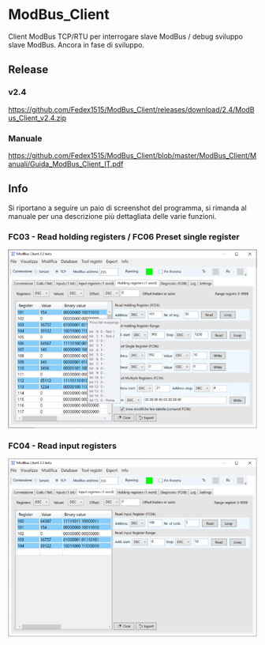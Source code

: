 # ModBus_Client
Client ModBus TCP/RTU per interrogare slave ModBus / debug sviluppo slave ModBus. Ancora in fase di sviluppo.

## Release

### v2.4
https://github.com/Fedex1515/ModBus_Client/releases/download/2.4/ModBus_Client_v2.4.zip

### Manuale
https://github.com/Fedex1515/ModBus_Client/blob/master/ModBus_Client/Manuali/Guida_ModBus_Client_IT.pdf

## Info

Si riportano a seguire un paio di screenshot del programma, si rimanda al manuale per una descrizione più dettagliata delle varie funzioni. 

### FC03 - Read holding registers / FC06 Preset single register

![alt text](https://github.com/Fedex1515/ModBus_Client/blob/master/ModBus_Client/Img/ModBus_Client_HoldingReg_00.PNG?raw=true)

### FC04 - Read input registers

![alt text](https://github.com/Fedex1515/ModBus_Client/blob/master/ModBus_Client/Img/ModBus_Client_inputReg_00.PNG?raw=true)
